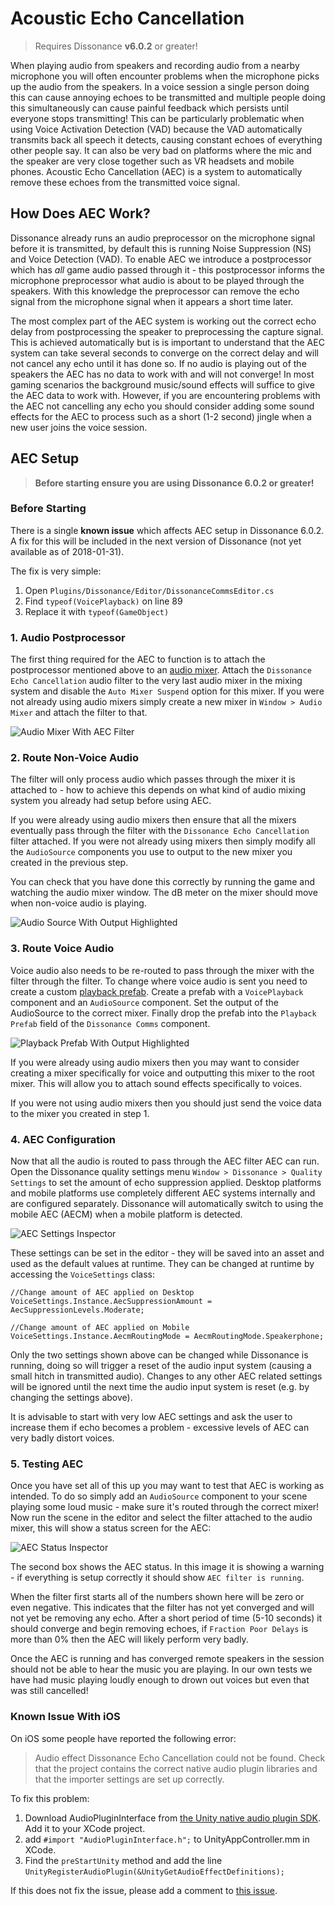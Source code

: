 # Acoustic Echo Cancellation

> Requires Dissonance **v6.0.2** or greater!

When playing audio from speakers and recording audio from a nearby microphone you will often encounter problems when the microphone picks up the audio from the speakers. In a voice session a single person doing this can cause annoying echoes to be transmitted and multiple people doing this simultaneously can cause painful feedback which persists until everyone stops transmitting! This can be particularly problematic when using Voice Activation Detection (VAD) because the VAD automatically transmits back all speech it detects, causing constant echoes of everything other people say. It can also be very bad on platforms where the mic and the speaker are very close together such as VR headsets and mobile phones. Acoustic Echo Cancellation (AEC) is a system to automatically remove these echoes from the transmitted voice signal.

## How Does AEC Work?

Dissonance already runs an audio preprocessor on the microphone signal before it is transmitted, by default this is running Noise Suppression (NS) and Voice Detection (VAD). To enable AEC we introduce a postprocessor which has _all_ game audio passed through it - this postprocessor informs the microphone preprocessor what audio is about to be played through the speakers. With this knowledge the preprocessor can remove the echo signal from the microphone signal when it appears a short time later.

The most complex part of the AEC system is working out the correct echo delay from postprocessing the speaker to preprocessing the capture signal. This is achieved automatically but is is important to understand that the AEC system can take several seconds to converge on the correct delay and will not cancel any echo until it has done so. If no audio is playing out of the speakers the AEC has no data to work with and will not converge! In most gaming scenarios the background music/sound effects will suffice to give the AEC data to work with. However, if you are encountering problems with the AEC not cancelling any echo you should consider adding some sound effects for the AEC to process such as a short (1-2 second) jingle when a new user joins the voice session.

## AEC Setup

> **Before starting ensure you are using Dissonance 6.0.2 or greater!**

### Before Starting

There is a single **known issue** which affects AEC setup in Dissonance 6.0.2. A fix for this will be included in the next version of Dissonance (not yet available as of 2018-01-31).

The fix is very simple:

 1. Open `Plugins/Dissonance/Editor/DissonanceCommsEditor.cs`
 2. Find `typeof(VoicePlayback)` on line 89
 3. Replace it with `typeof(GameObject)`

### 1. Audio Postprocessor

The first thing required for the AEC to function is to attach the postprocessor mentioned above to an [audio mixer](https://docs.unity3d.com/Manual/AudioMixer.html). Attach the `Dissonance Echo Cancellation` audio filter to the very last audio mixer in the mixing system and disable the `Auto Mixer Suspend` option for this mixer. If you were not already using audio mixers simply create a new mixer in `Window > Audio Mixer` and attach the filter to that.

![Audio Mixer With AEC Filter](/images/AudioMixer_WithAecFilter.png)

### 2. Route Non-Voice Audio

The filter will only process audio which passes through the mixer it is attached to - how to achieve this depends on what kind of audio mixing system you already had setup before using AEC.

If you were already using audio mixers then ensure that all the mixers eventually pass through the filter with the `Dissonance Echo Cancellation` filter attached. If you were not already using mixers then simply modify all the `AudioSource` components you use to output to the new mixer you created in the previous step.

You can check that you have done this correctly by running the game and watching the audio mixer window. The dB meter on the mixer should move when non-voice audio is playing.

![Audio Source With Output Highlighted](/images/AudioSource_OutputHighlighted.png)

### 3. Route Voice Audio

Voice audio also needs to be re-routed to pass through the mixer with the filter through the filter. To change where voice audio is sent you need to create a custom [playback prefab](/Tutorials/Playback-Prefab). Create a prefab with a `VoicePlayback` component and an `AudioSource` component. Set the output of the AudioSource to the correct mixer. Finally drop the prefab into the `Playback Prefab` field of the `Dissonance Comms` component.

![Playback Prefab With Output Highlighted](/images/PlaybackPrefab_OutputHighlighted.png)

If you were already using audio mixers then you may want to consider creating a mixer specifically for voice and outputting this mixer to the root mixer. This will allow you to attach sound effects specifically to voices.

If you were not using audio mixers then you should just send the voice data to the mixer you created in step 1.

### 4. AEC Configuration

Now that all the audio is routed to pass through the AEC filter AEC can run. Open the Dissonance quality settings menu `Window > Dissonance > Quality Settings` to set the amount of echo suppression applied. Desktop platforms and mobile platforms use completely different AEC systems internally and are configured separately. Dissonance will automatically switch to using the mobile AEC (AECM) when a mobile platform is detected.

![AEC Settings Inspector](/images/AecSettings.png)

These settings can be set in the editor - they will be saved into an asset and used as the default values at runtime. They can be changed at runtime by accessing the `VoiceSettings` class:

```
//Change amount of AEC applied on Desktop
VoiceSettings.Instance.AecSuppressionAmount = AecSuppressionLevels.Moderate;

//Change amount of AEC applied on Mobile
VoiceSettings.Instance.AecmRoutingMode = AecmRoutingMode.Speakerphone;
```

Only the two settings shown above can be changed while Dissonance is running, doing so will trigger a reset of the audio input system (causing a small hitch in transmitted audio). Changes to any other AEC related settings will be ignored until the next time the audio input system is reset (e.g. by changing the settings above).

It is advisable to start with very low AEC settings and ask the user to increase them if echo becomes a problem - excessive levels of AEC can very badly distort voices.

### 5. Testing AEC

Once you have set all of this up you may want to test that AEC is working as intended. To do so simply add an `AudioSource` component to your scene playing some loud music - make sure it's routed through the correct mixer! Now run the scene in the editor and select the filter attached to the audio mixer, this will show a status screen for the AEC:

![AEC Status Inspector](/images/AecStatus.png)

The second box shows the AEC status. In this image it is showing a warning - if everything is setup correctly it should show `AEC filter is running`.

When the filter first starts all of the numbers shown here will be zero or even negative. This indicates that the filter has not yet converged and will not yet be removing any echo. After a short period of time (5-10 seconds) it should converge and begin removing echoes, if `Fraction Poor Delays` is more than 0% then the AEC will likely perform very badly.

Once the AEC is running and has converged remote speakers in the session should not be able to hear the music you are playing. In our own tests we have had music playing loudly enough to drown out voices but even that was still cancelled!

### Known Issue With iOS

On iOS some people have reported the following error:

> Audio effect Dissonance Echo Cancellation could not be found. Check that the project contains the correct native audio plugin libraries and that the importer settings are set up correctly.

To fix this problem:

1. Download AudioPluginInterface from [the Unity native audio plugin SDK](https://bitbucket.org/Unity-Technologies/nativeaudioplugins/src). Add it to your XCode project.
2. add `#import "AudioPluginInterface.h";` to UnityAppController.mm in XCode.
3. Find the `preStartUnity` method and add the line `UnityRegisterAudioPlugin(&UnityGetAudioEffectDefinitions);`

If this does not fix the issue, please add a comment to [this issue](https://github.com/Placeholder-Software/Dissonance/issues/80).